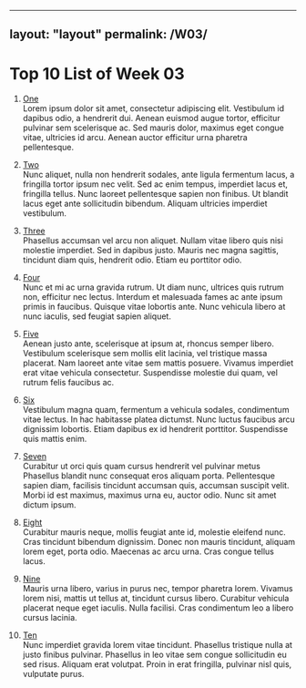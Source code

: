 
---
layout: "layout"
permalink: /W03/
---

# Top 10 List of Week 03

1. [One](https://en.wikipedia.org/wiki/1)<br>
Lorem ipsum dolor sit amet, consectetur adipiscing elit.
Vestibulum id dapibus odio, a hendrerit dui.
Aenean euismod augue tortor, efficitur pulvinar sem scelerisque ac.
Sed mauris dolor, maximus eget congue vitae, ultricies id arcu.
Aenean auctor efficitur urna pharetra pellentesque.

2. [Two](https://en.wikipedia.org/wiki/2)<br>
Nunc aliquet, nulla non hendrerit sodales, ante ligula fermentum lacus, a fringilla tortor ipsum nec velit.
Sed ac enim tempus, imperdiet lacus et, fringilla tellus.
Nunc laoreet pellentesque sapien non finibus.
Ut blandit lacus eget ante sollicitudin bibendum.
Aliquam ultricies imperdiet vestibulum.

3. [Three](https://en.wikipedia.org/wiki/3)<br>
Phasellus accumsan vel arcu non aliquet.
Nullam vitae libero quis nisi molestie imperdiet.
Sed in dapibus justo.
Mauris nec magna sagittis, tincidunt diam quis, hendrerit odio.
Etiam eu porttitor odio.

4. [Four](https://en.wikipedia.org/wiki/4)<br>
Nunc et mi ac urna gravida rutrum.
Ut diam nunc, ultrices quis rutrum non, efficitur nec lectus.
Interdum et malesuada fames ac ante ipsum primis in faucibus.
Quisque vitae lobortis ante. 
Nunc vehicula libero at nunc iaculis, sed feugiat sapien aliquet.

5. [Five](https://en.wikipedia.org/wiki/5)<br>
Aenean justo ante, scelerisque at ipsum at, rhoncus semper libero.
Vestibulum scelerisque sem mollis elit lacinia, vel tristique massa placerat.
Nam laoreet ante vitae sem mattis posuere.
Vivamus imperdiet erat vitae vehicula consectetur.
Suspendisse molestie dui quam, vel rutrum felis faucibus ac.

6. [Six](https://en.wikipedia.org/wiki/6)<br>
Vestibulum magna quam, fermentum a vehicula sodales, condimentum vitae lectus.
In hac habitasse platea dictumst.
Nunc luctus faucibus arcu dignissim lobortis.
Etiam dapibus ex id hendrerit porttitor.
Suspendisse quis mattis enim.

7. [Seven](https://en.wikipedia.org/wiki/7)<br>
Curabitur ut orci quis quam cursus hendrerit vel pulvinar metus
Phasellus blandit nunc consequat eros aliquam porta.
Pellentesque sapien diam, facilisis tincidunt accumsan quis, accumsan suscipit velit. 
Morbi id est maximus, maximus urna eu, auctor odio. 
Nunc sit amet dictum ipsum.

8. [Eight](https://en.wikipedia.org/wiki/8)<br>
Curabitur mauris neque, mollis feugiat ante id, molestie eleifend nunc.
Cras tincidunt bibendum dignissim.
Donec non mauris tincidunt, aliquam lorem eget, porta odio.
Maecenas ac arcu urna.
Cras congue tellus lacus.

9. [Nine](https://en.wikipedia.org/wiki/9)<br>
Mauris urna libero, varius in purus nec, tempor pharetra lorem.
Vivamus lorem nisi, mattis ut tellus at, tincidunt cursus libero.
Curabitur vehicula placerat neque eget iaculis.
Nulla facilisi.
Cras condimentum leo a libero cursus lacinia.

10. [Ten](https://en.wikipedia.org/wiki/10)<br>
Nunc imperdiet gravida lorem vitae tincidunt. 
Phasellus tristique nulla at justo finibus pulvinar.
Phasellus in leo vitae sem congue sollicitudin eu sed risus.
Aliquam erat volutpat.
Proin in erat fringilla, pulvinar nisl quis, vulputate purus.
